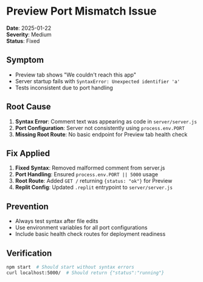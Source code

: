 
# Preview Port Mismatch Issue

**Date**: 2025-01-22  
**Severity**: Medium  
**Status**: Fixed  

## Symptom
- Preview tab shows "We couldn't reach this app"
- Server startup fails with `SyntaxError: Unexpected identifier 'a'`
- Tests inconsistent due to port handling

## Root Cause
1. **Syntax Error**: Comment text was appearing as code in `server/server.js`
2. **Port Configuration**: Server not consistently using `process.env.PORT`
3. **Missing Root Route**: No basic endpoint for Preview tab health check

## Fix Applied
1. **Fixed Syntax**: Removed malformed comment from server.js
2. **Port Handling**: Ensured `process.env.PORT || 5000` usage
3. **Root Route**: Added `GET /` returning `{status: "ok"}` for Preview
4. **Replit Config**: Updated `.replit` entrypoint to `server/server.js`

## Prevention
- Always test syntax after file edits
- Use environment variables for all port configurations
- Include basic health check routes for deployment readiness

## Verification
```bash
npm start  # Should start without syntax errors
curl localhost:5000/  # Should return {"status":"running"}
```
